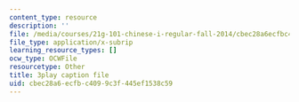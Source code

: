```yaml
---
content_type: resource
description: ''
file: /media/courses/21g-101-chinese-i-regular-fall-2014/cbec28a6ecfbc4099c3f445ef1538c59_g7frRgUhmeU.srt
file_type: application/x-subrip
learning_resource_types: []
ocw_type: OCWFile
resourcetype: Other
title: 3play caption file
uid: cbec28a6-ecfb-c409-9c3f-445ef1538c59
---
```

